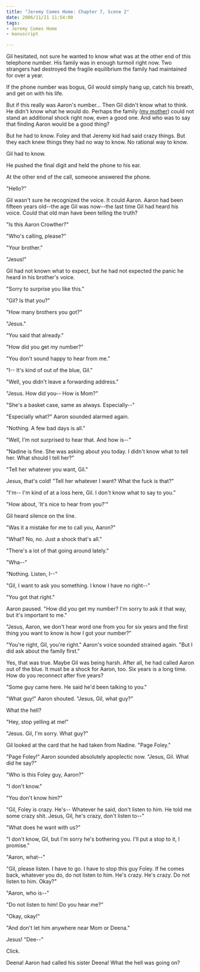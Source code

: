 ```yaml
--- 
title: "Jeremy Comes Home: Chapter 7, Scene 2"
date: 2006/11/21 11:54:00
tags: 
- Jeremy Comes Home
- manuscript

---
```


Gil hesitated, not sure he wanted to know what was at the other end of this telephone number.  His family was in enough turmoil right now.  Two strangers had destroyed the fragile equilibrium the family had maintained for over a year.

If the phone number was bogus, Gil would simply hang up, catch his breath, and get on with his life.

But if this really was Aaron's number...  Then Gil didn't know what to think.  He didn't know what he would do.  Perhaps the family (<u>my mother</u>) could not stand an additional shock right now, even a good one.  And who was to say that finding Aaron would be a good thing?

But he had to know.  Foley and that Jeremy kid had said crazy things.  But they each knew things they had no way to know.  No rational way to know.

Gil had to know.

He pushed the final digit and held the phone to his ear.

At the other end of the call, someone answered the phone.

"Hello?"

Gil wasn't sure he recognized the voice.  It could  Aaron.  Aaron had been fifteen years old--the age Gil was now--the last time Gil had heard his voice.  Could that old man have been telling the truth?

"Is this Aaron Crowther?"

"Who's calling, please?"

"Your brother."

"Jesus!"

Gil had not known what to expect, but he had not expected the panic he heard in his brother's voice.

"Sorry to surprise you like this."

"Gil?  Is that you?"

"How many brothers you got?"

"Jesus."

"You said that already."

"How did you get my number?"

"You don't sound happy to hear from me."

"I--  It's kind of out of the blue, Gil."

"Well, you didn't leave a forwarding address."

"Jesus.  How did you--  How is Mom?"

"She's a basket case, same as always.  Especially--"

"Especially what?"  Aaron sounded alarmed again.

"Nothing.  A few bad days is all."

"Well, I'm not surprised to hear that.  And how is--"

"Nadine is fine.  She was asking about you today.  I didn't know what to tell her.  What should I tell her?"

"Tell her whatever you want, Gil."

Jesus, that's cold!  "Tell her whatever I want?  What the fuck is that?"

"I'm--  I'm kind of at a loss here, Gil.  I don't know what to say to you."

"How about, 'It's nice to hear from you?'"

Gil heard silence on the line.

"Was it a mistake for me to call you, Aaron?"

"What?  No, no.  Just a shock that's all."

"There's a lot of that going around lately."

"Wha--"

"Nothing.  Listen, I--"

"Gil, I want to ask you something.  I know I have no right--"

"You got that right."

Aaron paused.  "How did you get my number?  I'm sorry to ask it that way, but it's important to me."

"Jesus, Aaron, we don't hear word one from you for six years and the first thing you want to know is how I got your number?"

"You're right, Gil, you're right."  Aaron's voice sounded strained again.  "But I did ask about the family first."

Yes, that was true.  Maybe Gil was being harsh.  After all, he had called Aaron out of the blue.  It must be a shock for Aaron, too.  Six years is a long time.  How do you reconnect after five years?

"Some guy came here.  He said he'd been talking to you."

"What guy!" Aaron shouted.  "Jesus, Gil, what guy?"

What the hell?

"Hey, stop yelling at me!"

"Jesus.  Gil, I'm sorry.  What guy?"

Gil looked at the card that he had taken from Nadine.  "Page Foley."

"Page Foley!"  Aaron sounded absolutely apoplectic now.  "Jesus, Gil.  What did he say?"

"Who is this Foley guy, Aaron?"

"I don't know."

"You don't know him?"

"Gil, Foley is crazy.  He's--  Whatever he said, don't listen to him.  He told me some crazy shit.  Jesus, Gil, he's crazy, don't listen to--"

"What does he want with us?"

"I don't know, Gil, but I'm sorry he's bothering you.  I'll put a stop to it, I promise."

"Aaron, what--"

"Gil, please listen.  I have to go.  I have to stop this guy Foley.  If he comes back, whatever you do, do not listen to him.  He's crazy.  He's crazy.  Do not listen to him.  Okay?"

"Aaron, who is--"

"Do not listen to him!  Do you hear me?"

"Okay, okay!"

"And don't let him anywhere near Mom or Deena."

Jesus!  "Dee--"

Click.

Deena!  Aaron had called his sister Deena!  What the hell was going on?
